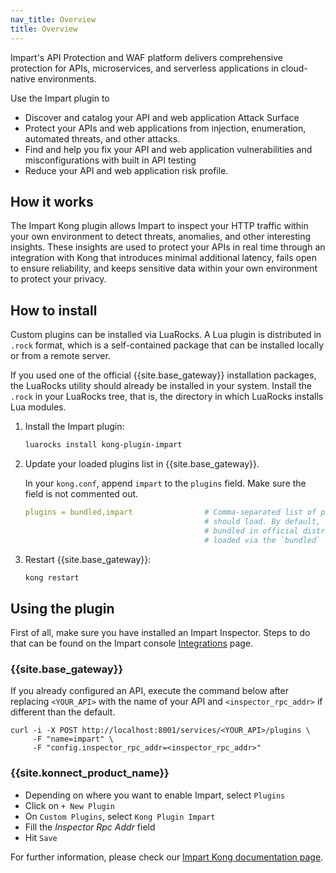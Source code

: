 ```yaml
---
nav_title: Overview
title: Overview
---
```


Impart's API Protection and WAF platform delivers comprehensive protection for APIs, microservices, and serverless applications in cloud-native environments.

Use the Impart plugin to
* Discover and catalog your API and web application Attack Surface
* Protect your APIs and web applications from injection, enumeration, automated threats, and other attacks.
* Find and help you fix your API and web application vulnerabilities and misconfigurations with built in API testing
* Reduce your API and web application risk profile.


## How it works

The Impart Kong plugin allows Impart to inspect your HTTP traffic within your own environment to detect threats, anomalies, and other interesting insights. These insights are used to protect your APIs in real time through an integration with Kong that introduces minimal additional latency, fails open to ensure reliability, and keeps sensitive data within your own environment to protect your privacy.


## How to install

Custom plugins can be installed via LuaRocks. A Lua plugin is distributed in `.rock` format, which is
a self-contained package that can be installed locally or from a remote server.

If you used one of the official {{site.base_gateway}} installation packages, the LuaRocks utility
should already be installed in your system.
Install the `.rock` in your LuaRocks tree, that is, the directory in which LuaRocks
installs Lua modules.

1. Install the Impart plugin:

    ```sh
    luarocks install kong-plugin-impart
    ```

2. Update your loaded plugins list in {{site.base_gateway}}.

    In your `kong.conf`, append `impart` to the `plugins` field. Make sure the field is not commented out.

    ```yaml
    plugins = bundled,impart                # Comma-separated list of plugins this node
                                            # should load. By default, only plugins
                                            # bundled in official distributions are
                                            # loaded via the `bundled` keyword.
    ```

3. Restart {{site.base_gateway}}:

    ```sh
    kong restart
    ```

## Using the plugin

First of all, make sure you have installed an Impart Inspector. Steps to do that can be found on the Impart console [Integrations](https://console.impartsecurity.net/orgs/_/integrations?q=kong) page.

### {{site.base_gateway}}

If you already configured an API, execute the command below after replacing `<YOUR_API>` with the name of your API and `<inspector_rpc_addr>` if different than the default.

```shell
curl -i -X POST http://localhost:8001/services/<YOUR_API>/plugins \
     -F "name=impart" \
     -F "config.inspector_rpc_addr=<inspector_rpc_addr>"
```

### {{site.konnect_product_name}}

- Depending on where you want to enable Impart, select `Plugins`
- Click on `+ New Plugin`
- On `Custom Plugins`, select `Kong Plugin Impart`
- Fill the *Inspector Rpc Addr* field
- Hit `Save`

For further information, please check our [Impart Kong documentation page](https://docs.impartsecurity.net/docs/Quickstart/Integrations/Kong_lua).

